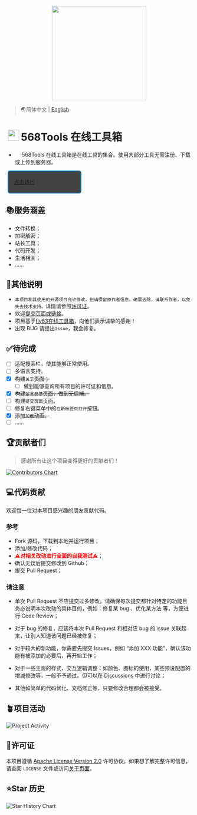 <p align="center">
    <img height="256" src='https://Tools.PJ568.eu.org/img/icon.svg' />
</p>

> 🌏简体中文 | [English](./README_EN.md)

# <img height="30" style="margin: -3px 5px;" src="https://Tools.PJ568.eu.org/img/icon.svg"/>568Tools 在线工具箱

* <img height="15" src="https://Tools.PJ568.eu.org/img/icon.svg"/> 568Tools 在线工具箱是在线工具的集合。使用大部分工具无需注册、下载或上传到服务器。

<a style="font-size:14px;margin:10px 0.8%;border:2px solid #0277BD;border-radius:6px;background:#424242;width:200px;min-height:62px;line-height:20px;box-sizing:border-box;display:flex;align-items:center" href="https://Tools.PJ568.eu.org/"><img height="15" src="https://tools.PJ568.eu.org/img/icon.svg"/> 点击访问</a>

## 📚服务涵盖

* 文件转换；
* 加密解密；
* 站长工具；
* 代码开发；
* 生活相关；
* ……

## 📖其他说明

* `本项目和其使用的开源项目允许修改，但请保留原作者信息。确需去除，请联系作者，以免失去技术支持。`详情请参照[许可证](https://Tools.PJ568.eu.org/about/#1)。
* 欢迎[提交页面或链接](https://Tools.pj568.eu.org/application)。
* 项目基于[fly63在线工具箱](https://github.com/mydearcc/tools)，向他们表示诚挚的感谢！
* 出现 BUG 请提出`Issue`，我会修复。

## ✅待完成

* [ ] 适配搜索栏，使其能够正常使用。
* [ ] 多语言支持。
* [X] ~~构建`关于`页面；~~
  * [ ] 做到能够查询所有项目的许可证和信息。
* [X] ~~构建`留言反馈`页面，做到无后端。~~
* [ ] 构建`提交页面`页面。
* [ ] 修复右键菜单中的`在新标签页打开`按钮。
* [X] ~~添加`加载`动画。~~
* [ ] ……

## 🏆贡献者们

> 感谢所有让这个项目变得更好的贡献者们！

[![Contributors Chart](https://contrib.rocks/image?repo=PJ-568/568tools)](https://github.com/PJ-568/568tools/graphs/contributors)

## 💻代码贡献

欢迎每一位对本项目感兴趣的朋友贡献代码。

### 参考

* Fork 源码，下载到本地并运行项目；
* 添加/修改代码；
* <b style="color:red">⚠️对相关改动进行全面的自我测试⚠️</b>；
* 确认无误后提交修改到 Github；
* 提交 Pull Request；

### 请注意

* 单次 Pull Request 不应提交过多修改，请确保每次提交都针对特定的功能且务必说明本次改动的具体目的，例如：修复某 bug 、优化某方法 等，方便进行 Code Review；
* 对于 bug 的修复，应该将本次 Pull Request 和相对应 bug 的 issue 关联起来，让别人知道该问题已经被修复；
* 对于较大的新功能，你需要先提交 Issues，例如 “添加 XXX 功能”，确认该功能有被添加的必要后，再开始工作；
* 对于一些主观的样式、交互逻辑调整：如颜色、图标的使用，某些预设配置的增减修改等，一般不予通过。但可以在 Discussions 中进行讨论；

* 其他如简单的代码优化、文档修正等，只要修改合理都会被接受。

## 🪴项目活动

![Project Activity](https://repobeats.axiom.co/api/embed/0e0b27c01d4e9ff093fb3d03fedc74a300068f50.svg "Repobeats analytics image")

## 📄许可证

本项目遵循 [Apache License Version 2.0](http://www.apache.org/licenses/LICENSE-2.0) 许可协议。如果想了解完整许可信息，请查阅 `LICENSE` 文件或访问[关于页面](https://Tools.PJ568.eu.org/about/#1)。

## ⭐Star 历史

![Star History Chart](https://api.star-history.com/svg?repos=PJ-568/568tools&type=Date)
